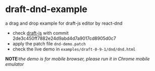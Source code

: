 # draft-dnd-example
a drag and drop example for draft-js editor by react-dnd

* check [draft-js](https://github.com/facebook/draft-js) with commit 2de3c450ff7882e24d9abd4d7a9017cd8905d0c7
* apply the patch file `dnd-demo.patch`
* check the live demo in `examples/draft-0-9-1/dnd/dnd.html`

**NOTE:**_the demo is for mobile browser, please run it in Chrome mobile emulator_ 
